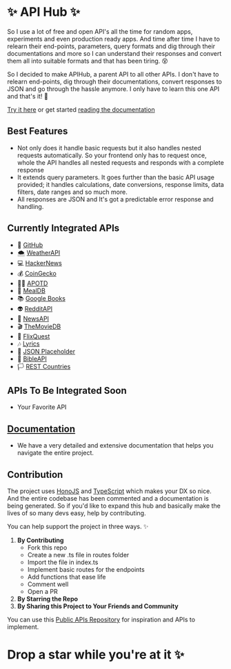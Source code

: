 # ✨ API Hub ✨

So I use a lot of free and open API's all the time for random apps, experiments and even production ready apps. And time after time I have to relearn their end-points, parameters, query formats and dig through their documentations and more so I can understand their responses and convert them all into suitable formats and that has been tiring. 😵

So I decided to make APIHub, a parent API to all other APIs. I don't have to relearn end-points, dig through their documentations, convert responses to JSON and go through the hassle anymore. I only have to learn this one API and that's it! 🥳

[Try it here](https://apihub-8d80.onrender.com) or get started [reading the documentation](apihub-seven.vercel.app)

## Best Features

- Not only does it handle basic requests but it also handles nested requests automatically. So your frontend only has to request once, whole the API handles all nested requests and responds with a complete response
- It extends query parameters. It goes further than the basic API usage provided; it handles calculations, date conversions, response limits, data filters, date ranges and so much more.
- All responses are JSON and It's got a predictable error response and handling.

## Currently Integrated APIs

- 🐙 [GitHub](https://api.github.com/)
- 🌨 [WeatherAPI](https://api.weatherapi.com/)
- 💻 [HackerNews](https://hacker-news.firebaseio.com/)
- 💰 [CoinGecko](https://api.coingecko.com/)
- 👩‍🚀 [APOTD](https://api.nasa.gov/)
- 🥙 [MealDB](https://themealdb.com)
- 📚 [Google Books](https://www.googleapis.com)
- 👽 [RedditAPI](https://www.reddit.com)
- 📰 [NewsAPI](https://newsapi.org)
- 🎬 [TheMovieDB](https://api.themoviedb.org)
- 🍿 [FlixQuest](https://flixquest-api.vercel.app)
- 🎶 [Lyrics](https://api.lyrics.ovh)
- 👤 [JSON Placeholder](https://jsonplaceholder.typicode.com)
- :book: [BibleAPI](https://rapidapi.com/ajith/api/holy-bible/)
- 🏳️ [REST Countries](https://restcountries.com)

## APIs To Be Integrated Soon

- Your Favorite API

## [Documentation](https://apihub-seven.vercel.app/)

- We have a very detailed and extensive documentation that helps you navigate the entire project.

## Contribution

The project uses [HonoJS](https://hono.dev/) and [TypeScript](https://www.typescriptlang.org/) which makes your DX so nice. And the entire codebase has been commented and a documentation is being generated. So if you'd like to expand this hub and basically make the lives of so many devs easy, help by contributing.

You can help support the project in three ways. ✨

1. **By Contributing**
   - Fork this repo
   - Create a new .ts file in routes folder
   - Import the file in index.ts
   - Implement basic routes for the endpoints
   - Add functions that ease life
   - Comment well
   - Open a PR
1. **By Starring the Repo**
1. **By Sharing this Project to Your Friends and Community**

You can use this [Public APIs Repository](https://github.com/public-apis/public-apis) for inspiration and APIs to implement.

# Drop a star while you're at it ✨
